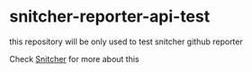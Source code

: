 # snitcher-reporter-api-test
this repository will be only used to test snitcher github reporter

Check [Snitcher](https://github.com/findhit/snitcher) for more about this
